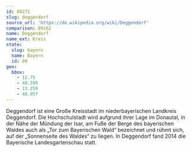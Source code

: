```yaml
---
id: 09271
slug: deggendorf
source_url: 'https://de.wikipedia.org/wiki/Deggendorf'
comparison: 09162
name: Deggendorf
name_ext: Kreis
state:
  slug: bayern
  name: Bayern
  id: 09
geo:
  bbox:
    - 12.75
    - 48.599
    - 13.259
    - 48.957
---
```


Deggendorf ist eine Große Kreisstadt im niederbayerischen Landkreis Deggendorf. Die Hochschulstadt wird aufgrund ihrer Lage im Donautal, in der Nähe der Mündung der Isar, am Fuße der Berge des bayerischen Waldes auch als „Tor zum Bayerischen Wald“ bezeichnet und rühmt sich, auf der „Sonnenseite des Waldes“ zu liegen. In Deggendorf fand 2014 die Bayerische Landesgartenschau statt.
